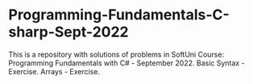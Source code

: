 # Programming-Fundamentals-C-sharp-Sept-2022
This is a repository with solutions of problems in SoftUni Course: Programming Fundamentals with C# - September 2022.
Basic Syntax - Exercise. Arrays - Exercise.
